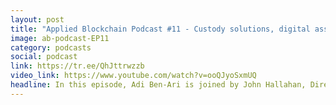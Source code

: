 ```yaml
---
layout: post
title: "Applied Blockchain Podcast #11 - Custody solutions, digital asset management and tokenisation at Fireblocks with John Hallahan"
image: ab-podcast-EP11
category: podcasts
social: podcast
link: https://tr.ee/QhJttrwzzb
video_link: https://www.youtube.com/watch?v=ooQJyoSxmUQ
headline: In this episode, Adi Ben-Ari is joined by John Hallahan, Director, Business Solutions & Advisory at Fireblocks. John talks about their range custody wallet solutions and other service-offerings in the Web3 space including tokenization and smart contracts. John also delves into his passions and career journey in blockchain.
---
```

